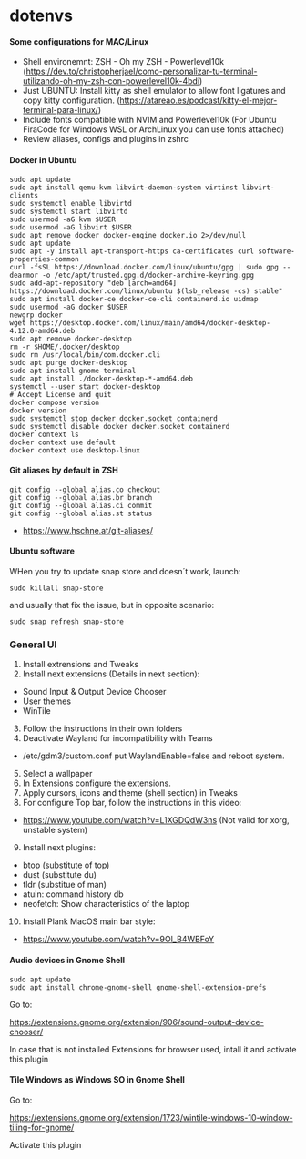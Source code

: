 # dotenvs

#### Some configurations for MAC/Linux

- Shell environemnt: ZSH - Oh my ZSH - Powerlevel10k
(https://dev.to/christopherjael/como-personalizar-tu-terminal-utilizando-oh-my-zsh-con-powerlevel10k-4bdi)
- Just UBUNTU: Install kitty as shell emulator to allow font ligatures and copy kitty configuration.
  (https://atareao.es/podcast/kitty-el-mejor-terminal-para-linux/)
- Include fonts compatible with NVIM and Powerlevel10k (For Ubuntu FiraCode for Windows WSL or ArchLinux you can use fonts attached)
- Review aliases, configs and plugins in zshrc

#### Docker in Ubuntu

```
sudo apt update
sudo apt install qemu-kvm libvirt-daemon-system virtinst libvirt-clients
sudo systemctl enable libvirtd
sudo systemctl start libvirtd
sudo usermod -aG kvm $USER
sudo usermod -aG libvirt $USER
sudo apt remove docker docker-engine docker.io 2>/dev/null
sudo apt update
sudo apt -y install apt-transport-https ca-certificates curl software-properties-common
curl -fsSL https://download.docker.com/linux/ubuntu/gpg | sudo gpg --dearmor -o /etc/apt/trusted.gpg.d/docker-archive-keyring.gpg
sudo add-apt-repository "deb [arch=amd64] https://download.docker.com/linux/ubuntu $(lsb_release -cs) stable"
sudo apt install docker-ce docker-ce-cli containerd.io uidmap
sudo usermod -aG docker $USER
newgrp docker
wget https://desktop.docker.com/linux/main/amd64/docker-desktop-4.12.0-amd64.deb
sudo apt remove docker-desktop
rm -r $HOME/.docker/desktop
sudo rm /usr/local/bin/com.docker.cli
sudo apt purge docker-desktop
sudo apt install gnome-terminal
sudo apt install ./docker-desktop-*-amd64.deb
systemctl --user start docker-desktop
# Accept License and quit
docker compose version
docker version
sudo systemctl stop docker docker.socket containerd
sudo systemctl disable docker docker.socket containerd
docker context ls
docker context use default
docker context use desktop-linux
```

#### Git aliases by default in ZSH

```
git config --global alias.co checkout
git config --global alias.br branch
git config --global alias.ci commit
git config --global alias.st status
```

- https://www.hschne.at/git-aliases/

#### Ubuntu software

WHen you try to update snap store and doesn´t work, launch:

```
sudo killall snap-store
```

and usually that fix the issue, but in opposite scenario:

```
sudo snap refresh snap-store
```

### General UI

1. Install extrensions and Tweaks
2. Install next extensions (Details in next section):

- Sound Input & Output Device Chooser
- User themes
- WinTile

3. Follow the instructions in their own folders
4. Deactivate Wayland for incompatibility with Teams

- /etc/gdm3/custom.conf put WaylandEnable=false and reboot system.

5. Select a wallpaper
6. In Extensions configure the extensions.
7. Apply cursors, icons and theme (shell section) in Tweaks
8. For configure Top bar, follow the instructions in this video:

- https://www.youtube.com/watch?v=L1XGDQdW3ns (Not valid for xorg, unstable system)

9. Install next plugins:

- btop (substitute of top)
- dust (substitute du)
- tldr (substitue of man)
- atuin: command history db
- neofetch: Show characteristics of the laptop

10. Install Plank MacOS main bar style:

- https://www.youtube.com/watch?v=9Ol_B4WBFoY

#### Audio devices in Gnome Shell 

```
sudo apt update
sudo apt install chrome-gnome-shell gnome-shell-extension-prefs
```

Go to: 

https://extensions.gnome.org/extension/906/sound-output-device-chooser/

In case that is not installed Extensions for browser used, intall it and activate this plugin

#### Tile Windows as Windows SO in Gnome Shell

Go to:

https://extensions.gnome.org/extension/1723/wintile-windows-10-window-tiling-for-gnome/

Activate this plugin
